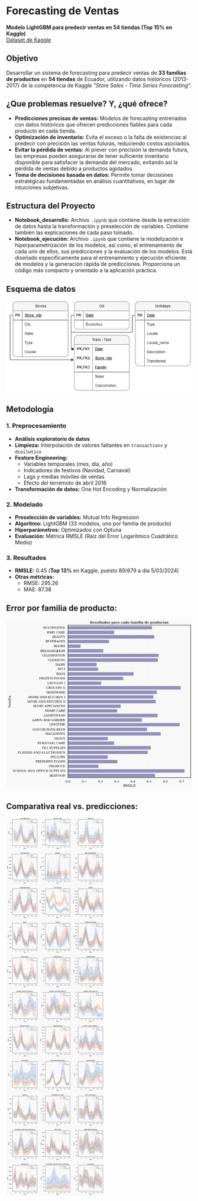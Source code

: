 # Forecasting de Ventas
**Modelo LightGBM para predecir ventas en 54 tiendas (Top 15% en Kaggle)**  
[Dataset de Kaggle](https://www.kaggle.com/competitions/store-sales-time-series-forecasting/)

## Objetivo
Desarrollar un sistema de forecasting para predecir ventas de **33 familias de productos** en **54 tiendas** de Ecuador, utilizando datos históricos (2013-2017) de la competencia de Kaggle *"Store Sales - Time Series Forecasting"*.

## ¿Que problemas resuelve? Y, ¿qué ofrece?

- **Predicciones precisas de ventas:** Modelos de forecasting entrenados con datos históricos que ofrecen predicciones fiables para cada producto en cada tienda.
- **Optimización de inventario:** Evita el exceso o la falta de existencias al predecir con precisión las ventas futuras, reduciendo costos asociados.
- **Evitar la pérdida de ventas:** Al prever con precisión la demanda futura, las empresas pueden asegurarse de tener suficiente inventario disponible para satisfacer la demanda del mercado, evitando así la pérdida de ventas debido a productos agotados.
- **Toma de decisiones basada en datos:** Permite tomar decisiones estratégicas fundamentadas en análisis cuantitativos, en lugar de intuiciones subjetivas.

## Estructura del Proyecto
- **Notebook_desarrollo:** Archivo `.ipynb` que contiene desde la extracción de datos hasta la transformación y preselección de variables. Contiene también las explicaciones de cada paso tomado.
- **Notebook_ejecución:** Archivo `.ipynb` que contiene la modelización e hiperparametrización de los modelos, así como, el entrenamiento de cada uno de ellos, sus predicciones y la evaluación de los modelos. Está diseñado específicamente para el entrenamiento y ejecución eficiente de modelos y la generación rápida de predicciones. Proporciona un código más compacto y orientado a la aplicación práctica. 

## Esquema de datos
![Estructura de los datos](https://github.com/JavierRamirez14/forecast_ventas/blob/main/esquema_datos.png?raw=true)

## Metodología
### 1. Preprocesamiento
- **Análisis exploratorio de datos**
- **Limpieza:** Interpolación de valores faltantes en `transactions` y `dcoilwtico`  
- **Feature Engineering:**  
  - Variables temporales (mes, día, año)  
  - Indicadores de festivos (Navidad, Carnaval)  
  - Lags y medias móviles de ventas  
  - Efecto del terremoto de abril 2016
- **Transformación de datos:** One Hot Encoding y Normalización

### 2. Modelado
- **Preselección de variables:** Mutual Info Regression
- **Algoritmo:** LightGBM (33 modelos, uno por familia de producto)  
- **Hiperparámetros:** Optimizados con Optuna  
- **Evaluación:** Métrica RMSLE (Raíz del Error Logarítmico Cuadrático Medio)  

### 3. Resultados
- **RMSLE:** 0.45 (**Top 13%** en Kaggle, puesto 89/679 a día 5/03/2024)  
- **Otras métricas:**  
  - RMSE: 295.26  
  - MAE: 87.38

## **Error por familia de producto:**  
![Error por familia de producto](https://github.com/JavierRamirez14/forecast_ventas/blob/main/grafica_errores.png?raw=true)

## **Comparativa real vs. predicciones:**  
![Comparativa real vs. predicciones](https://github.com/JavierRamirez14/forecast_ventas/blob/main/grafica_predicciones.png?raw=true)

